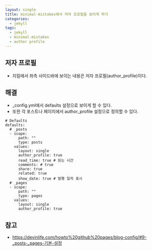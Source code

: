 ```yaml
---
layout: single
title: minimal-mistakes에서 저자 프로필을 보이게 하기
categories: 
  - jekyll
tags: 
  - jekyll
  - minimal-mistakes
  - author profile
---
```


## 저자 프로필
- 지킬에서 좌측 사이드바에 보이는 내용은 저자 프로필(author_profile)이다.

## 해결
- _config.yml에서 defaults 설정으로 보이게 할 수 있다.
- 또한 각 포스트나 페이지에서 author_profile 설정으로 정의할 수 있다.

```
# Defaults
defaults:
  # _posts
  - scope:
      path: ""
      type: posts
    values:
      layout: single
      author_profile: true
      read_time: true # 읽는 시간
      comments: # true
      share: true
      related: true
      show_date: true # 발행 일자 표시
  # _pages
  - scope:
      path: ""
      type: pages
    values:
      layout: single
      author_profile: true
```

## 참고
- https://devinlife.com/howto%20github%20pages/blog-config/#9-_posts-_pages-기본-설정